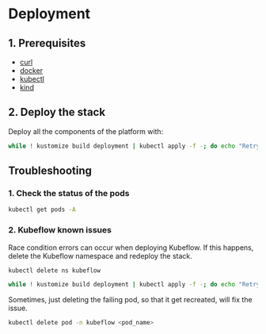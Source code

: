 <h1>Deployment</h1>

## 1. Prerequisites

- [curl](https://curl.se/)
- [docker](https://docs.docker.com/engine/install/ubuntu/)
- [kubectl](https://kubernetes.io/docs/tasks/tools/install-kubectl-linux/)
- [kind](https://kind.sigs.k8s.io/docs/user/quick-start/#installation)

## 2. Deploy the stack

Deploy all the components of the platform with:

```bash
while ! kustomize build deployment | kubectl apply -f -; do echo "Retrying to apply resources"; sleep 10; done
```

## Troubleshooting

### 1. Check the status of the pods

```bash
kubectl get pods -A
```

### 2. Kubeflow known issues

Race condition errors can occur when deploying Kubeflow. If this happens, delete the Kubeflow namespace and redeploy the stack.

```bash
kubectl delete ns kubeflow

while ! kustomize build deployment | kubectl apply -f -; do echo "Retrying to apply resources"; sleep 10; done
```

Sometimes, just deleting the failing pod, so that it get recreated, will fix the issue. 

```bash
kubectl delete pod -n kubeflow <pod_name>
```